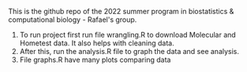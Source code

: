 This is the github repo of the 2022 summer program in biostatistics & computational biology - Rafael's group. <br>

1. To run project first run file wrangling.R to download Molecular and Hometest data. It also helps with cleaning data. <br>
2. After this, run the analysis.R file to graph the data and see analysis. 
3. File graphs.R have many plots comparing data  
